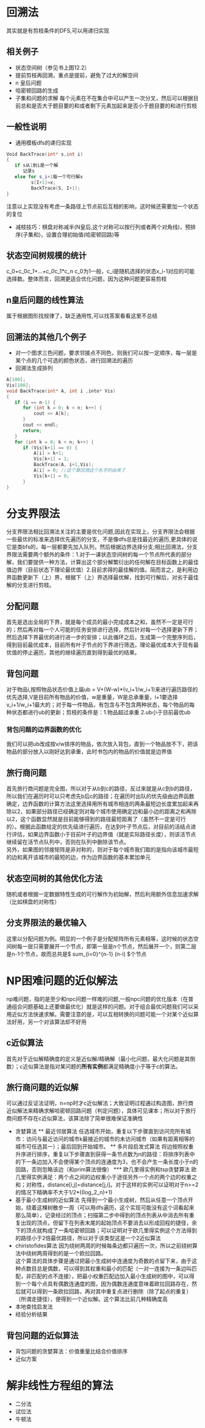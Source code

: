 # 回溯法
其实就是有剪枝条件的DFS,可以用递归实现
## 相关例子
* 状态空间树（参见书上图12.2）
* 提前剪枝再回溯，重点是提前，避免了过大的解空间
* n 皇后问题
* 哈密顿回路的生成
* 子集和问题的求解
每个元素在不在集合中可以产生一次分叉，然后可以根据目前总和是否大于题目要的和或者剩下元素加起来是否小于题目要的和进行剪枝
## 一般性说明
* 通用模板dfs的递归实现
```cpp
Void BackTrace(int* s,int i) 
{
   if s从1到i是一个解 
      记录s
   else for s_i+1每一个可行解x
         s[I+1]=x;
         BackTrace(S, I+1);
}
```
注意以上实现没有考虑一条路径上节点前后互相的影响，这时候还需要加一个状态的复位
* 减枝技巧：棋盘对称减半(N皇后,这个对称可以按行列或者两个对角线)，预排序(子集和)，设置合理初始值(哈密顿回路)等
## 状态空间树规模的统计
c_0+c_0*c_1+...+c_0*c_1*c_n
c_0为1一般，c_i是随机选择的状态x_i-1对应的可能选择数。整体而言，回溯更适合优化问题，因为这种问题更容易剪枝
## n皇后问题的线性算法
属于根据图形找规律了，缺乏通用性,可以找答案看看这里不总结
## 回溯法的其他几个例子
* 对一个图求三色问题，要求邻接点不同色，则我们可以按一定顺序，每一层是某个点的几个可选的颜色状态，进行回溯法的遍历
* 回溯法生成排列
```cpp
A[100];
Vis[100];
void BackTrace(int* A, int i ,into* Vis) 
{
   if (i == n-1) {
      for (int k = 0; k < n; k++) {
          cout << A[k];    
      } 
      cout << endl;
      return;
   }
   for (int k = 0; k < n; k++) {
      if (Vis[k+1] == 0) {
          A[i] = k+1;
          Vis[k+1] = 1;
          BackTrace(A, i+1,Vis);
          A[i] = 0; //这个算回溯这个名字的由来了
          Vis[k+1] = 0;
      } 
}
```
# 分支界限法
分支界限法相比回溯法关注的主要是优化问题,因此在实现上，分支界限法会根据一些最优的标准来选择优先遍历的分支，不是像dfs总是找最近的遍历,更具体的说它是类bfs的，每一层都要先加入队列，然后根据边界选择分支;相比回溯法，分支界限法需要两个额外的条件：1.对于一课状态空间树的每一个节点所代表的部分解，我们要提供一种方法，计算出这个部分解繁衍出的任何解在目标函数上的最佳值边界（目前状态下理论最优值）2.目前求得的最佳解的值。简而言之，是利用边界函数更新下（上）界，根据下（上）界选择最优解，找到可行解后，对劣于最佳解的分支进行剪枝。
## 分配问题
首先是选出全局的下界，就是每个成员的最小完成成本之和，虽然不一定是可行的；然后再对每一个人可能的任务安排进行选择，然后针对每一个选择更新下界；然后选择下界最优的进行进一步的安排；以此循环之后，生成第一个完整序列后，得到目前最优成本，目前所有叶子节点的下界进行筛选，理论最优成本大于现有最优值的停止遍历，其他的继续遍历直到得到最优的结果。
## 背包问题
对于物品i,按照物品状态价值上届ub = V+(W-w)*(v_i+1/w_i+1)来进行遍历路径的优先选择,V是目前所有物品的价值，w是重量，W是总承重量，i+1要选择v_i+1/w_i+1最大的；对于每一件物品，有包含与不包含两种状态，每个物品的每种状态都进行ub的更新；剪枝的条件是：1.物品超过承重 2.ub小于目前最优ub
### 背包问题的边界函数的优化
我们可以把ub改成按v/w排序的物品，依次放入背包，直到一个物品放不下，把该物品的部分放入以刚好达到承重，此时书包内的物品的价值就是边界值
## 旅行商问题
首先旅行商问题是完全图，所以对于从b到c的路径，反过来就是从c到b的路径，所以我们在遍历时可以只考虑先b后c的路径；在遍历时出队的优先级由边界函数确定，边界函数的计算方法这里选择用所有城市相连的两条最短边长度累加起来再除以2，如果部分路径已经确定则对每个城市使用确定边和最小边的距离之和再除以2，这个函数显然就是目前能够得到的路径最短距离了（虽然不一定是可行的）。根据此函数给定的优先级进行遍历，在达到叶子节点后，对目前的活结点进行评估，如果边界函数小于目前叶子的边界值（就是实际路径长度），则该活节点继续留在活节点队列中，否则在队列中删除该节点。  
另外，如果图的邻接矩阵是非对称的，则对于每个城市我们取的是指向该城市最短的边和离开该城市的最短的边，作为边界函数的基本累加单元
## 状态空间树的其他优化方法
随机或者根据一定数据特性生成的可行解作为初始解，然后利用额外信息加速求解（比如棋盘的对称性）
## 分支界限法的最优输入
这里以分配问题为例。明显的一个例子是分配矩阵所有元素相等，这时候的状态空间树每一层只需要展开一个节点，即第一层是n个节点，然后展开一个，则第二层是n-1个节点，故而总共是$ sum_{i=0}^{n-1} (n-i) $个节点
# NP困难问题的近似解法
np难问题，指的是至少和npc问题一样难的问题,一般npc问题的优化版本（在普通组合问题基础上还要做最优化）就是这样的问题。对于组合最优问题我们可以采用近似方法快速求解。需要注意的是，可以互相转换的问题可能一个对某个近似算法好用，另一个对该算法却不好用
## c近似算法
首先对于近似解精确度的定义是近似解/精确解（最小化问题，最大化问题是其倒数）；c近似算法是指对某问题的**所有实例**都满足精确度小于等于c的算法。
## 旅行商问题的近似解
可以通过反证法证明，n=np时才c近似解法；大致证明过程通过构造图，旅行商近似解法来精确求解哈密顿回路问题（判定问题），具体可见课本；所以对于旅行商问题不存在c近似算法，该算法除了简单很难保证准确性
* 贪婪算法
** 最近邻居算法
任选城市开始，重复以下步骤直到访问完所有城市：访问与最近访问的城市k最接近的城市的未访问城市（如果有距离相等的城市可任选其一）；最后回到开始城市。
** 多片段启发式算法
将边按照权重升序进行排序，重复以下步骤直到获得一条节点数为n的路径：将排序列表中的下一条边加入不会使得某个顶点的连通度为3，也不会产生一条长度小于n的回路，否则忽略该边（和prim算法很像）
*** 欧几里得实例和tsp贪婪算法
欧几里得实例满足：两个点之间的边权重小于途径另外一个点的两个边的权重之和；对称性，distance[i,j]=distance[j,i]。对于这样的实例可以证明对于n>=2的情况下精确率不大于1/2*((log_2_n)+1)
* 基于最小生成树的近似算法
先得到一个最小生成树，然后从任意一个顶点开始，绕着这棵树散步一周（可以用dfs遍历，这个实现可能没有这个词看起来那么简单），记录经过的顶点；扫描第二步中得到的顶点列表从中消去所有重复出现的顶点，但留下在列表末尾的起始顶点不要消去以形成回程的捷径，余下的顶点就构成了一条哈密顿回路；可以证明对于欧几里得实例这个方法得到的路径小于2倍最优路径，所以对于该类型这是一个2近似算法
* chiristofides算法
因为绕树两周的时候每条边都只遍历一次，所以之前绕树算法中绕树两周得到的是一个欧拉回路。  
这个算法的具体步骤是通过把最小生成树中连通度为奇数的点留下来，由于这种点数目总是偶数，可以得到其权重和最小的匹配（一对一连接为一条边叫匹配，非匹配的点不连接），把最小权重匹配边加入最小生成树的图中，可以得到一个每个点具有偶数连通度的图，因为偶数连通度意味着欧拉回路存在，然后就可以得到一条欧拉回路，再对其中重复点进行删除（除了起点的重复）（所谓走捷径），便得到一个近似解。这个算法比前几种精确度高
* 本地查找启发法
* 经验分析结果
## 背包问题的近似算法
* 背包问题的贪婪算法：价值重量比结合价值排序
* 近似方案
# 解非线性方程组的算法
* 二分法
* 试位法
* 牛顿法
